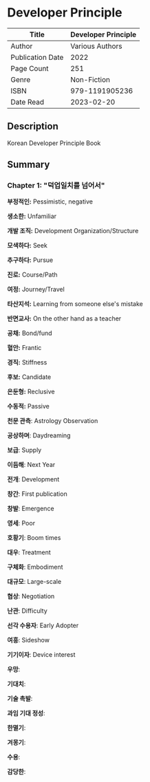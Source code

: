 # Developer Principle

| Title            | Developer Principle |
|------------------|---------------------|
| Author           | Various Authors     |
| Publication Date | 2022                |
| Page Count       | 251                 |
| Genre            | Non-Fiction         |
| ISBN             | 979-1191905236      |
| Date Read        | 2023-02-20          |

## Description

Korean Developer Principle Book

## Summary

### Chapter 1: "덕업일치를 넘어서"

__부정적인:__ Pessimistic, negative

__생소한:__ Unfamiliar

__개발 조직:__ Development Organization/Structure

__모색하다:__ Seek

__추구하다:__ Pursue

__진로:__ Course/Path

__여정:__ Journey/Travel

__타산지석:__ Learning from someone else's mistake

__반면교사:__ On the other hand as a teacher

__공채:__ Bond/fund

__혈안:__ Frantic

__경직:__ Stiffness

__후보:__ Candidate

__은둔형:__ Reclusive

__수동적:__ Passive

__천문 관측__: Astrology Observation

__공상하며__: Daydreaming

__보급__: Supply

__이듬해__: Next Year

__전개__: Development

__창간__: First publication

__창발__: Emergence

__영세__: Poor

__호황기__: Boom times

__대우__: Treatment

__구체화__: Embodiment

__대규모__: Large-scale

__협상__: Negotiation

__난관__: Difficulty

__선각 수용자__: Early Adopter

__여흥__: Sideshow

__기기이자__: Device interest

__우망__: 

__기대치__: 

__기술 촉발__: 

__과임 기대 정성__: 

__한멸기__: 

__겨몽기__: 

__수용__: 

__감당한__: 